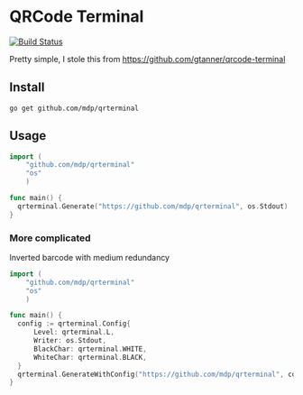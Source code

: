# QRCode Terminal

[![Build Status](https://secure.travis-ci.org/mdp/qrterminal.png)](https://travis-ci.org/mdp/qrterminal)

Pretty simple, I stole this from https://github.com/gtanner/qrcode-terminal

## Install

`go get github.com/mdp/qrterminal`

## Usage

```go
import (
    "github.com/mdp/qrterminal"
    "os"
    )

func main() {
  qrterminal.Generate("https://github.com/mdp/qrterminal", os.Stdout)
}
```

### More complicated

Inverted barcode with medium redundancy
```go
import (
    "github.com/mdp/qrterminal"
    "os"
    )

func main() {
  config := qrterminal.Config{
      Level: qrterminal.L,
      Writer: os.Stdout,
      BlackChar: qrterminal.WHITE,
      WhiteChar: qrterminal.BLACK,
  }
  qrterminal.GenerateWithConfig("https://github.com/mdp/qrterminal", config)
}
```

